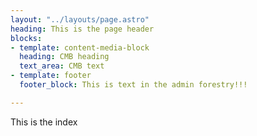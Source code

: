 ```yaml
---
layout: "../layouts/page.astro"
heading: This is the page header
blocks:
- template: content-media-block
  heading: CMB heading
  text_area: CMB text
- template: footer
  footer_block: This is text in the admin forestry!!!

---
```

This is the index
